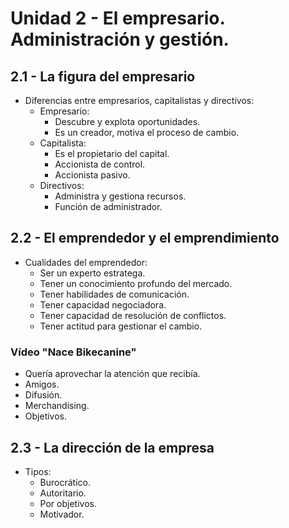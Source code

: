 # Unidad 2 - El empresario. Administración y gestión.

## 2.1 - La figura del empresario

- Diferencias entre empresarios, capitalistas y directivos:
    - Empresario:
        - Descubre y explota oportunidades.
        - Es un creador, motiva el proceso de cambio.
    - Capitalista:
        - Es el propietario del capital.
        - Accionista de control.
        - Accionista pasivo.
    - Directivos:
        - Administra y gestiona recursos.
        - Función de administrador.


## 2.2 - El emprendedor y el emprendimiento

- Cualidades del emprendedor:
    - Ser un experto estratega.
    - Tener un conocimiento profundo del mercado.
    - Tener habilidades de comunicación.
    - Tener capacidad negociadora.
    - Tener capacidad de resolución de conflictos.
    - Tener actitud para gestionar el cambio.


### Vídeo "Nace Bikecanine"

- Quería aprovechar la atención que recibía.
- Amigos.
- Difusión.
- Merchandising.
- Objetivos.

## 2.3 - La dirección de la empresa

- Tipos:
    - Burocrático.
    - Autoritario.
    - Por objetivos.
    - Motivador.
